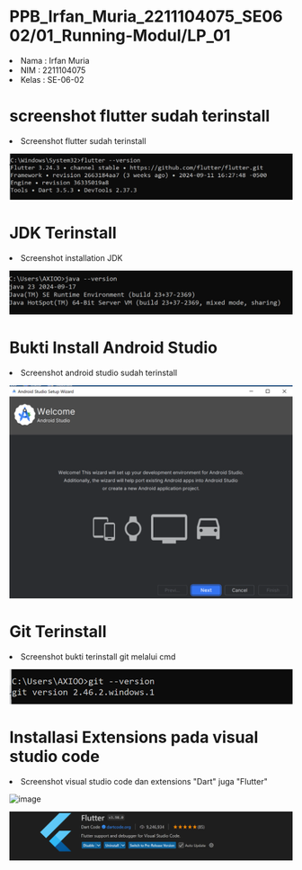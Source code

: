 # PPB_Irfan_Muria_2211104075_SE0602/01_Running-Modul/LP_01

<li> Nama   : Irfan Muria
<li> NIM    : 2211104075
<li> Kelas  : SE-06-02

# screenshot flutter sudah terinstall
<li> Screenshot flutter sudah terinstall

![image](img/flutterConsole.png)

# JDK Terinstall
<li> Screenshot installation JDK

![image](img/JDK.png)

# Bukti Install Android Studio
<li> Screenshot android studio sudah terinstall

![image](img/androidStudio.png)

# Git Terinstall
<li> Screenshot bukti terinstall git melalui cmd

![image](img/Git.png)

# Installasi Extensions pada visual studio code
<li> Screenshot visual studio code dan extensions "Dart" juga "Flutter"

![image](img/Dart.png)
<br>

![image](img/Flutter.png)

